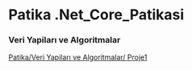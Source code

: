 # Patika .Net_Core_Patikasi 
### Veri Yapiları ve Algoritmalar
[Patika/Veri Yapiları ve Algoritmalar/ Proje1](www.patika.dev) 
